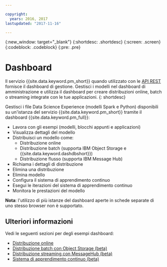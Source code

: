 ```yaml
---

copyright:
  years: 2016, 2017
lastupdated: "2017-11-16"

---
```


{:new_window: target="_blank"}
{:shortdesc: .shortdesc}
{:screen: .screen}
{:codeblock: .codeblock}
{:pre: .pre}

# Dashboard

Il servizio {{site.data.keyword.pm_short}} quando utilizzato con le [API REST](https://watson-ml-api.mybluemix.net/) fornisce il dashboard di gestione.
Gestisci i modelli
nel dashboard di amministrazione e utilizza il dashboard per creare distribuzioni online, batch o streaming
integrate con le tue applicazioni.
{: shortdesc}

Gestisci i file Data Science Experience (modelli Spark e Python)
disponibili su un'istanza del servizio {{site.data.keyword.pm_short}}
tramite il dashboard {{site.data.keyword.pm_full}}:

*  Lavora con gli esempi (modelli, blocchi appunti e applicazioni) 
*  Visualizza dettagli del modello
*  Distribuisci un modello come:
   *  Distribuzione online 
   *  Distribuzione batch (supporta IBM Object Storage e {{site.data.keyword.dashdbshort}})
   *  Distribuzione flusso (supporta IBM Message Hub) 
*  Richiama i dettagli di distribuzione
*  Elimina una distribuzione
*  Elimina modello
*  Configura il sistema di apprendimento continuo
*  Esegui le iterazioni del sistema di apprendimento continuo 
*  Monitora le prestazioni del modello

**Nota**: l'utilizzo di più istanze del dashboard aperte in schede separate di uno stesso browser non è supportato.

## Ulteriori informazioni

Vedi le seguenti sezioni per degli esempi dashboard: 

*  [Distribuzione online](pm_service_ui_spark_online.html)
*  [Distribuzione batch con Object Storage (beta)](pm_service_ui_spark_batch.html)
*  [Distribuzione streaming con MessageHub (beta)](pm_service_ui_spark_streaming.html)
*  [Sistema di apprendimento continuo (beta)](pm_service_ui_spark_learning_system.html)

